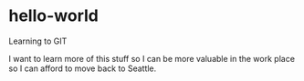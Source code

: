 # hello-world
Learning to GIT

I want to learn more of this stuff so I can be more valuable in the work place so I can afford to move back to Seattle.

